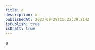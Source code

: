 ```yaml
---
title: a
description: a
publishedAt: 2023-09-28T15:22:39.214Z
isPublish: true
isDraft: true
---
```

a